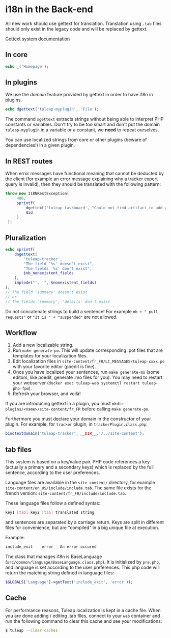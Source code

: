 # i18n in the Back-end

All new work should use gettext for translation. Translation using
`.tab` files should only exist in the legacy code and will be replaced
by gettext.

[Gettext system documentation](https://www.gnu.org/software/gettext/)

## In core

``` php
echo _('Homepage');
```

## In plugins

We use the *domain* feature provided by gettext in order to have i18n in
plugins.

``` php
echo dgettext('tuleap-myplugin', 'File');
```

The command `xgettext` extracts strings without being able to interpret
PHP constants or variables. Don\'t try to be too smart and don\'t put
the domain `tuleap-myplugin` in a variable or a constant, we **need** to
repeat ourselves.

You can use localized strings from core or other plugins (beware of
dependencies!) in a given plugin.

## In REST routes

When error messages have functional meaning that cannot be deducted by
the client (for example an error message explaining why a tracker expert
query is invalid), then they should be translated with the following
pattern:

``` php
throw new I18NRestException(
     400,
     sprintf(
         dgettext('tuleap-taskboard', "Could not find artifact to add with id %d."),
         $id
     )
 );
```

## Pluralization

``` php
echo sprintf(
    dngettext(
        'tuleap-tracker',
        "The field '%s' doesn't exist",
        "The fields '%s' don't exist",
        $nb_nonexistent_fields
    ),
    implode("', '", $nonexistent_fields)
);
// The field 'summary' doesn't exist
// or
// The fields 'summary', 'details' don't exist
```

Do not concatenate strings to build a sentence! For example
`nb + " pull requests"` or `"It is " + "suspended"` are not allowed.

## Workflow

1.  Add a new localizable string.
2.  Run `make generate-po`. This will update corresponding .pot files
    that are templates for your localization files.
3.  Edit localization files in
    `site-content/fr_FR/LC_MESSAGES/tuleap-xxxx.po` with your favorite
    editor (poedit is fine).
4.  Once you have localized your sentences, run `make generate-mo` (some
    editors, like poedit, generate .mo files for you). You may need to
    restart your webserver
    (`docker exec tuleap-web systemctl restart tuleap-php-fpm`).
5.  Refresh your browser, and voilà!

If you are introducing gettext in a plugin, you must
`mkdir plugins/<name>/site-content/fr_FR` before calling
`make generate-po`.

Furthermore you must declare your domain in the constructor of your
plugin. For example, for `tracker` plugin, in `trackerPlugin.class.php`:

``` php
bindtextdomain('tuleap-tracker', __DIR__.'/../site-content');
```

## tab files

This system is based on a key/value pair. PHP code references a key
(actually a primary and a secondary keys) which is replaced by the full
sentence, according to the user preferences.

Language files are available in the `site-content/` directory, for
example `site-content/en_US/include/include.tab`. The same file exists
for the french version: `site-content/fr_FR/include/include.tab`.

These language files follow a defined syntax:

``` bash
key1 [tab] key2 [tab] translated string
```

and sentences are separated by a carriage return. Keys are split in
different files for convenience, but are \"compiled\" in a big unique
file at execution.

Example:

``` bash
include_exit    error   An error occured
```

The class that manages i18n is BaseLanguage
(`src/common/language/BaseLanguage.class.php`). It is initialized by
`pre.php`, and language is set according to the user preferences. This
php code will return the matching string defined in language files:

``` php
$GLOBALS['Language']->getText('include_exit', 'error'));
```

## Cache

For performance reasons, Tuleap localization is kept in a cache file.
When you are done adding / editing .tab files, connect to your `web`
container and run the following command to clear this cache and see your
modifications:

``` bash
$ tuleap --clear-caches
```
